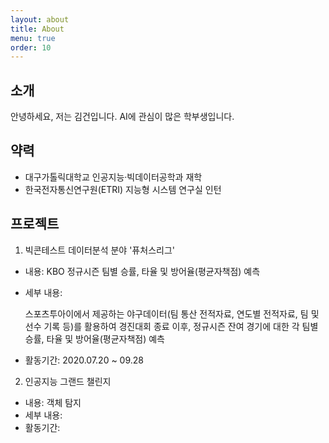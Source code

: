 ```yaml
---
layout: about
title: About
menu: true
order: 10
---
```


## 소개

안녕하세요, 저는 김건입니다. AI에 관심이 많은 학부생입니다.

## 약력

- 대구가톨릭대학교 인공지능·빅데이터공학과 재학
- 한국전자통신연구원(ETRI) 지능형 시스템 연구실 인턴

## 프로젝트

1. 빅콘테스트 데이터분석 분야 '퓨처스리그'
- 내용: KBO 정규시즌 팀별 승률, 타율 및 방어율(평균자책점) 예측
- 세부 내용:

    스포츠투아이에서 제공하는 야구데이터(팀 통산 전적자료, 연도별 전적자료, 팀 및 선수 기록 등)를 활용하여 경진대회 종료 이후, 정규시즌 잔여 경기에 대한 각 팀별 승률, 타율 및 방어율(평균자책점) 예측
- 활동기간: 2020.07.20 ~ 09.28

2. 인공지능 그랜드 챌린지
- 내용: 객체 탐지
- 세부 내용:
- 활동기간: 